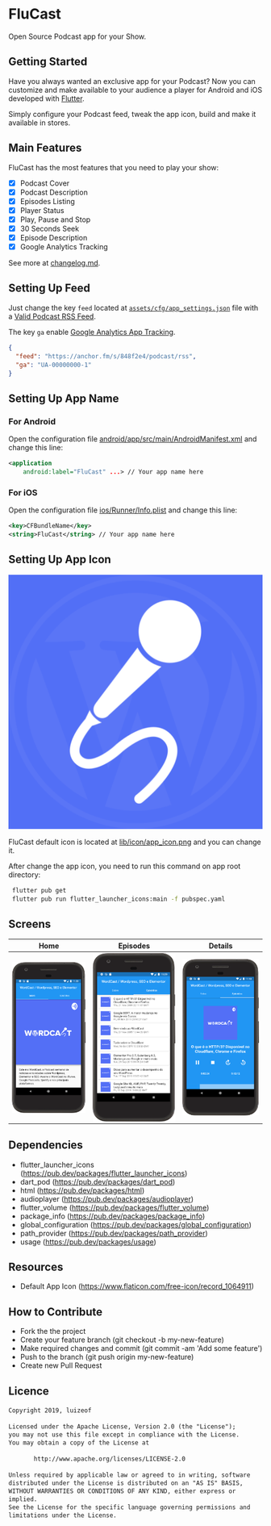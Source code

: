# FluCast

Open Source Podcast app for your Show.

## Getting Started

Have you always wanted an exclusive app for your Podcast? Now you can customize and make available to your audience a player for Android and iOS developed with [Flutter](https://github.com/flutter/flutter).

Simply configure your Podcast feed, tweak the app icon, build and make it available in stores.

## Main Features

FluCast has the most features that you need to play your show:

- [x] Podcast Cover
- [x] Podcast Description
- [x] Episodes Listing
- [x] Player Status
- [x] Play, Pause and Stop
- [x] 30 Seconds Seek
- [x] Episode Description
- [x] Google Analytics Tracking

See more at [changelog.md](https://github.com/luizeof/flucast_app/blob/master/CHANGELOG.md).

## Setting Up Feed

Just change the key `feed` located at [`assets/cfg/app_settings.json`](https://github.com/luizeof/flucast_app/blob/master/assets/cfg/app_settings.json) file with a [Valid Podcast RSS Feed](https://developers.google.com/search/reference/podcast/rss-feed).

The key `ga` enable [Google Analytics App Tracking](https://support.google.com/analytics/answer/2587086).

```json
{
  "feed": "https://anchor.fm/s/848f2e4/podcast/rss",
  "ga": "UA-00000000-1"
}
```

## Setting Up App Name

### For Android

Open the configuration file [android/app/src/main/AndroidManifest.xml](https://github.com/luizeof/flucast_app/blob/master/android/app/src/main/AndroidManifest.xml) and change this line:

```xml
<application
    android:label="FluCast" ...> // Your app name here
```

### For iOS

Open the configuration file [ios/Runner/Info.plist](https://github.com/luizeof/flucast_app/blob/master/ios/Runner/Info.plist) and change this line:

```xml
<key>CFBundleName</key>
<string>FluCast</string> // Your app name here
```

## Setting Up App Icon

![Image of Yaktocat](lib/icon/app_icon.png)

FluCast default icon is located at [lib/icon/app_icon.png](https://github.com/luizeof/flucast_app/blob/master/lib/icon/app_icon.png) and you can change it.

After change the app icon, you need to run this command on app root directory:

```bash
 flutter pub get
 flutter pub run flutter_launcher_icons:main -f pubspec.yaml
```

## Screens
| Home                                   | Episodes                                   | Details                                   |
| -------------------------------------- | ------------------------------------------ | ----------------------------------------- |
| <img align="left" src="docs/home.png"> | <img align="left" src="docs/episodes.png"> | <img align="left" src="docs/details.png"> |

## Dependencies

- flutter_launcher_icons (https://pub.dev/packages/flutter_launcher_icons)
- dart_pod (https://pub.dev/packages/dart_pod)
- html (https://pub.dev/packages/html)
- audioplayer (https://pub.dev/packages/audioplayer)
- flutter_volume (https://pub.dev/packages/flutter_volume)
- package_info (https://pub.dev/packages/package_info)
- global_configuration (https://pub.dev/packages/global_configuration)
- path_provider (https://pub.dev/packages/path_provider)
- usage (https://pub.dev/packages/usage)

## Resources

- Default App Icon (https://www.flaticon.com/free-icon/record_1064911)

## How to Contribute

- Fork the the project
- Create your feature branch (git checkout -b my-new-feature)
- Make required changes and commit (git commit -am 'Add some feature')
- Push to the branch (git push origin my-new-feature)
- Create new Pull Request

## Licence

```
Copyright 2019, luizeof

Licensed under the Apache License, Version 2.0 (the "License");
you may not use this file except in compliance with the License.
You may obtain a copy of the License at

       http://www.apache.org/licenses/LICENSE-2.0

Unless required by applicable law or agreed to in writing, software
distributed under the License is distributed on an "AS IS" BASIS,
WITHOUT WARRANTIES OR CONDITIONS OF ANY KIND, either express or implied.
See the License for the specific language governing permissions and
limitations under the License.
```
